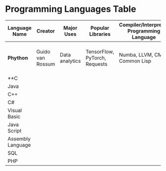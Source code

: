 # Programming Languages Table

| Language Name | Creator| Major Uses| Popular Libraries | Compiler/Interpreter Programming Language | Jobs and Salaries |
|-------------- | ------ | --------- | ----------------- | ----------------------------------------- | ----------------- |
| **Phython** | Guido van Rossum | Data analytics | TensorFlow, PyTorch, Requests | Numba, LLVM, CMU Common Lisp | Software Engineer, web Developer: $82k-$170k |
| **C | 
| Java | 
| C++ | 
| C# | 
| Visual Basic |
| Java Script | 
| Assembly Language | 
| SQL | 
| PHP |
